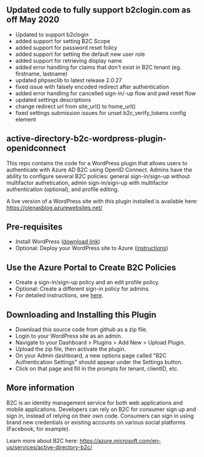 ## Updated code to fully support b2clogin.com as off May 2020
- Updated to support b2clogin
- added support for setting B2C Scope
- added support for password reset folicy
- added support for setting the default new user role
- added support for retrieving display name
- added error handling for claims that don't exist in B2C tenant (eg. firstname, lastname)
- updated phpseclib to latest release 2.0.27
- fixed issue with falsely encoded redirect after authentication
- added error handling for cancelled sign-in/-up flow and pwd reset flow
- updated settings descriptions
- change redirect url from site_url() to home_url()
- fixed settings submission issues for unset b2c_verify_tokens config element

## active-directory-b2c-wordpress-plugin-openidconnect
This repo contains the code for a WordPress plugin that allows users to authenticate with Azure AD B2C using OpenID Connect. Admins have the ability to configure several B2C policies: general sign-in/sign-up without multifactor authetication, admin sign-in/sign-up with multifactor authentication (optional), and profile editing. 

A live version of a WordPress site with this plugin installed is available here: https://olenasblog.azurewebsites.net/ 

## Pre-requisites
+ Install WordPress ([download link](https://codex.wordpress.org/Installing_WordPress))
+ Optional: Deploy your WordPress site to Azure ([instructions](https://azure.microsoft.com/en-us/documentation/articles/app-service-web-create-web-app-from-marketplace/))

## Use the Azure Portal to Create B2C Policies
+ Create a sign-in/sign-up policy and an edit profile policy.
+ Optional: Create a different sign-in policy for admins.
+ For detailed instructions, see [here](https://azure.microsoft.com/en-us/documentation/articles/active-directory-b2c-reference-policies/).

## Downloading and Installing this Plugin
+ Download this source code from github as a zip file.
+ Login to your WordPress site as an admin.
+ Navigate to your Dashboard > Plugins > Add New > Upload Plugin.
+ Upload the zip file, then activate the plugin.
+ On your Admin dashboard, a new options page called "B2C Authentication Settings" should appear under the Settings button. 
+ Click on that page and fill in the prompts for tenant, clientID, etc.

## More information
B2C is an identity management service for both web applications and mobile applications. Developers can rely on B2C for consumer sign up and sign in, instead of relying on their own code. Consumers can sign in using brand new credentials or existing accounts on various social platforms (Facebook, for example). 

Learn more about B2C here: https://azure.microsoft.com/en-us/services/active-directory-b2c/
